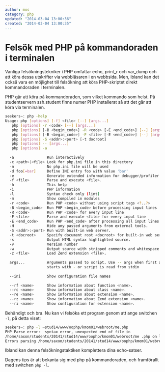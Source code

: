 ```yaml
---
author: mos
category: php
updated: "2014-03-04 13:00:36"
created: "2014-03-04 13:00:35"
...
```

Felsök med PHP på kommandoraden i terminalen
==================================

Vanliga felsökningstekniker i PHP omfattar echo, print_r och var_dump och att köra dessa utskrifter via webbläsaren i en webbsida. Men, ibland kan det också vara en möjlighet till felsökning att köra PHP-skriptet direkt kommandoraden i terminalen.

<!--more-->

PHP går att köra på kommandoraden, som vilket kommando som helst. På studentservern ssh.student finns numer PHP installerat så att det går att köra via terminalen.

```bash
seekers~: php -help                                             
Usage: php [options] [-f] <file> [--] [args...]                                 
   php [options] -r <code> [--] [args...]                                       
   php [options] [-B <begin_code>] -R <code> [-E <end_code>] [--] [args...]     
   php [options] [-B <begin_code>] -F <file> [-E <end_code>] [--] [args...]     
   php [options] -S <addr>:<port> [-t docroot]                                  
   php [options] -- [args...]                                                   
   php [options] -a                                                             
                                                                                
  -a               Run interactively                      
  -c <path>|<file> Look for php.ini file in this directory
  -n               No php.ini file will be used            
  -d foo[=bar]     Define INI entry foo with value 'bar'     
  -e               Generate extended information for debugger/profiler 
  -f <file>        Parse and execute <file>.                          
  -h               This help                                         
  -i               PHP information                                   
  -l               Syntax check only (lint)                          
  -m               Show compiled in modules                         
  -r <code>        Run PHP <code> without using script tags <?..?>   
  -B <begin_code>  Run PHP <begin_code> before processing input lines           
  -R <code>        Run PHP <code> for every input line                          
  -F <file>        Parse and execute <file> for every input line                
  -E <end_code>    Run PHP <end_code> after processing all input lines          
  -H               Hide any passed arguments from external tools.               
  -S <addr>:<port> Run with built-in web server.                                
  -t <docroot>     Specify document root <docroot> for built-in web server.     
  -s               Output HTML syntax highlighted source.                       
  -v               Version number                                               
  -w               Output source with stripped comments and whitespace.         
  -z <file>        Load Zend extension <file>.                                  
                                                                                
  args...          Arguments passed to script. Use -- args when first argument  
                   starts with - or script is read from stdin                   
                                                                                
  --ini            Show configuration file names                                
                                                                                
  --rf <name>      Show information about function <name>.                      
  --rc <name>      Show information about class <name>.                         
  --re <name>      Show information about extension <name>.                     
  --rz <name>      Show information about Zend extension <name>.                
  --ri <name>      Show configuration for extension <name>.                     
```

Behändigt och bra. Nu kan vi felsöka ett program genom att ange switchen `-l`, på detta viset:

```bash
seekers~: php -l ~stud14/www/oophp/kmom01/webroot/me.php
PHP Parse error:  syntax error, unexpected end of file in
/home/saxon/students/20141/stud14/www/oophp/kmom01/webroot/me .php on line 3
Errors parsing /home/saxon/students/20141/stud14/www/oophp/kmom01/webroot/me.php
```

Ibland kan denna felsökningstaktiken komplettera dina echo-satser.

Dagens tips är att bekanta sig med php på kommandoraden, och framförallt med switchen `php -l`.
